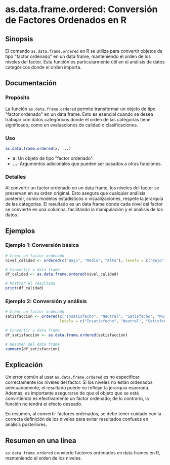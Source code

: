 <!--
Meta Description: # as.data.frame.ordered: Conversión de Factores Ordenados en R ## Sinopsis El comando `as.data.frame.ordered` en R se utiliza para convertir objetos d...
Meta Keywords: data, frame, factor, ordered, ordenado
-->

# as.data.frame.ordered: Conversión de Factores Ordenados en R

## Sinopsis
El comando `as.data.frame.ordered` en R se utiliza para convertir objetos de tipo "factor ordenado" en un data frame, manteniendo el orden de los niveles del factor. Esta función es particularmente útil en el análisis de datos categóricos donde el orden importa.

## Documentación

### Propósito
La función `as.data.frame.ordered` permite transformar un objeto de tipo "factor ordenado" en un data frame. Esto es esencial cuando se desea trabajar con datos categóricos donde el orden de las categorías tiene significado, como en evaluaciones de calidad o clasificaciones.

### Uso
```R
as.data.frame.ordered(x, ...)
```

- **x**: Un objeto de tipo "factor ordenado".
- **...**: Argumentos adicionales que pueden ser pasados a otras funciones.

### Detalles
Al convertir un factor ordenado en un data frame, los niveles del factor se preservan en su orden original. Esto asegura que cualquier análisis posterior, como modelos estadísticos o visualizaciones, respete la jerarquía de las categorías. El resultado es un data frame donde cada nivel del factor se convierte en una columna, facilitando la manipulación y el análisis de los datos.

## Ejemplos

### Ejemplo 1: Conversión básica
```R
# Crear un factor ordenado
nivel_calidad <- ordered(c("Bajo", "Medio", "Alto"), levels = c("Bajo", "Medio", "Alto"))

# Convertir a data frame
df_calidad <- as.data.frame.ordered(nivel_calidad)

# Mostrar el resultado
print(df_calidad)
```

### Ejemplo 2: Conversión y análisis
```R
# Crear un factor ordenado
satisfaccion <- ordered(c("Insatisfecho", "Neutral", "Satisfecho", "Muy Satisfecho"), 
                        levels = c("Insatisfecho", "Neutral", "Satisfecho", "Muy Satisfecho"))

# Convertir a data frame
df_satisfaccion <- as.data.frame.ordered(satisfaccion)

# Resumen del data frame
summary(df_satisfaccion)
```

## Explicación
Un error común al usar `as.data.frame.ordered` es no especificar correctamente los niveles del factor. Si los niveles no están ordenados adecuadamente, el resultado puede no reflejar la jerarquía esperada. Además, es importante asegurarse de que el objeto que se está convirtiendo es efectivamente un factor ordenado; de lo contrario, la función no tendrá el efecto deseado.

En resumen, al convertir factores ordenados, se debe tener cuidado con la correcta definición de los niveles para evitar resultados confusos en análisis posteriores.

## Resumen en una línea
`as.data.frame.ordered` convierte factores ordenados en data frames en R, manteniendo el orden de los niveles.